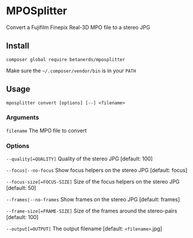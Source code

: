 # MPOSplitter

Convert a Fujifilm Finepix Real-3D MPO file to a stereo JPG

## Install

`composer global require betanerds/mposplitter`

Make sure the `~/.composer/vendor/bin` is in your `PATH`

## Usage

`mposplitter convert [options] [--] <filename>`

### Arguments

`filename`                   The MPO file to convert

### Options

`--quality[=QUALITY]`        Quality of the stereo JPG [default: 100]

`--focus|--no-focus`         Show focus helpers on the stereo JPG [default: focus]

`--focus-size[=FOCUS-SIZE]` Size of the focus helpers on the stereo JPG [default: 50]

`--frames|--no-frames`      Show frames on the stereo JPG [default: frames]

`--frame-size[=FRAME-SIZE]`  Size of the frames around the stereo-pairs [default: 100]

`--output[=OUTPUT]`       The output filename [default: `<filename>`.jpg]

